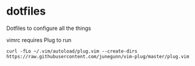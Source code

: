# dotfiles
Dotfiles to configure all the things

vimrc requires Plug to run

`curl -fLo ~/.vim/autoload/plug.vim --create-dirs https://raw.githubusercontent.com/junegunn/vim-plug/master/plug.vim`

